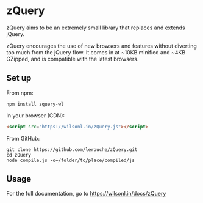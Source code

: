 # zQuery

zQuery aims to be an extremely small library that replaces and extends jQuery.

zQuery encourages the use of new browsers and features without diverting too much from the jQuery flow.
It comes in at ~10KB minified and ~4KB GZipped, and is compatible with the latest browsers.

Set up
-----

From npm:

````
npm install zquery-wl
````

In your browser (CDN):

````html
<script src="https://wilsonl.in/zQuery.js"></script>
````

From GitHub:

````
git clone https://github.com/lerouche/zQuery.git
cd zQuery
node compile.js -o=/folder/to/place/compiled/js
````

Usage
-----

For the full documentation, go to https://wilsonl.in/docs/zQuery
